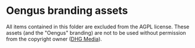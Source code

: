 # Oengus branding assets

All items contained in this folder are excluded from the AGPL license.
These assets (and the "Oengus" branding) are not to be used without permission from the copyright owner ([DHG Media](https://dhgmedia.nl)).
